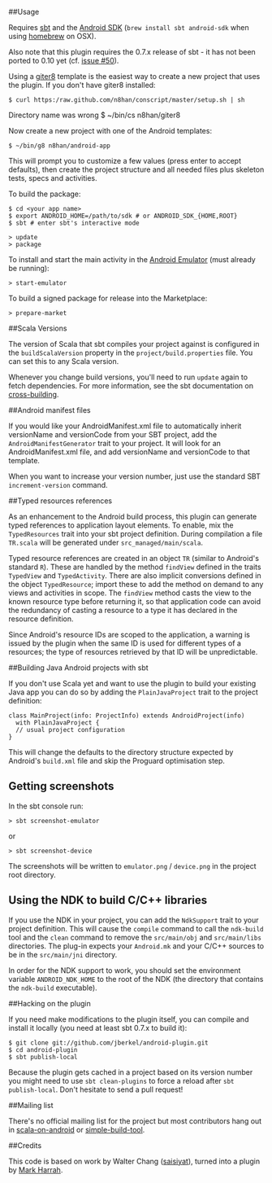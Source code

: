 ##Usage

Requires [sbt](http://simple-build-tool.googlecode.com/) and the [Android SDK](http://developer.android.com/sdk/index.html) (`brew install sbt android-sdk` when using [homebrew](http://github.com/mxcl/homebrew) on OSX).

Also note that this plugin requires the 0.7.x release of sbt - it has not been
ported to 0.10 yet (cf. [issue #50][]).

Using a [giter8][g8] template is the easiest way to create a new
project that uses the plugin. If you don't have giter8 installed:

[g8]: https://github.com/n8han/giter8#readme

    $ curl https:/raw.github.com/n8han/conscript/master/setup.sh | sh
Directory name was wrong
    $ ~/bin/cs n8han/giter8

Now create a new project with one of the Android templates:

    $ ~/bin/g8 n8han/android-app

This will prompt you to customize a few values (press enter to accept
defaults), then create the project structure and all needed files plus
skeleton tests, specs and activities.

To build the package:

    $ cd <your app name>
    $ export ANDROID_HOME=/path/to/sdk # or ANDROID_SDK_{HOME,ROOT}
    $ sbt # enter sbt's interactive mode

    > update
    > package

To install and start the main activity in the [Android Emulator][emu]
(must already be running):

[emu]: http://developer.android.com/guide/developing/tools/emulator.html

    > start-emulator

To build a signed package for release into the Marketplace:

    > prepare-market

##Scala Versions

The version of Scala that sbt compiles your project against is
configured in the `buildScalaVersion` property in the
`project/build.properties` file. You can set this to any Scala
version.

Whenever you change build versions, you'll need to run `update` again
to fetch dependencies. For more information, see the sbt documentation
on [cross-building][cb].

[cb]: http://code.google.com/p/simple-build-tool/wiki/CrossBuild

##Android manifest files

If you would like your AndroidManifest.xml file to automatically inherit
versionName and versionCode from your SBT project, add the 
`AndroidManifestGenerator` trait to your project.  It will look for an
AndroidManifest.xml file, and add versionName and versionCode to that
template.

When you want to increase your version number, just use the standard SBT
`increment-version` command.  
 
##Typed resources references

As an enhancement to the Android build process, this plugin can
generate typed references to application layout elements. To enable,
mix the `TypedResources` trait into your sbt project
definition. During compilation a file `TR.scala` will be generated
under `src_managed/main/scala`.

Typed resource references are created in an object `TR` (similar to
Android's standard `R`). These are handled by the method `findView`
defined in the traits `TypedView` and `TypedActivity`. There are also
implicit conversions defined in the object `TypedResource`; import
these to add the method on demand to any views and activities in
scope. The `findView` method casts the view to the known resource type
before returning it, so that application code can avoid the redundancy
of casting a resource to a type it has declared in the resource
definition.

Since Android's resource IDs are scoped to the application, a warning
is issued by the plugin when the same ID is used for different types
of a resources; the type of resources retrieved by that ID will be
unpredictable.

##Building Java Android projects with sbt

If you don't use Scala yet and want to use the plugin to build your existing
Java app you can do so by adding the `PlainJavaProject` trait to the project
definition:

    class MainProject(info: ProjectInfo) extends AndroidProject(info)
      with PlainJavaProject {
      // usual project configuration
    }

This will change the defaults to the directory structure expected by Android's
`build.xml` file and skip the Proguard optimisation step.

## Getting screenshots

In the sbt console run:

    > sbt screenshot-emulator

or

    > sbt screenshot-device

The screenshots will be written to `emulator.png` / `device.png` in the project
root directory.

## Using the NDK to build C/C++ libraries

If you use the NDK in your project, you can add the `NdkSupport` trait to your
project definition.  This will cause the `compile` command to call the
`ndk-build` tool and the `clean` command to remove the `src/main/obj` and
`src/main/libs` directories.  The plug-in expects your `Android.mk` and your
C/C++ sources to be in the `src/main/jni` directory.

In order for the NDK support to work, you should set the environment variable
`ANDROID_NDK_HOME` to the root of the NDK (the directory that contains the
`ndk-build` executable).

##Hacking on the plugin

If you need make modifications to the plugin itself, you can compile
and install it locally (you need at least sbt 0.7.x to build it):

    $ git clone git://github.com/jberkel/android-plugin.git
    $ cd android-plugin
    $ sbt publish-local    

Because the plugin gets cached in a project based on its version
number you might need to use `sbt clean-plugins` to force a reload
after `sbt publish-local`. Don't hesitate to send a pull request!

##Mailing list

There's no official mailing list for the project but most contributors hang
out in [scala-on-android][] or [simple-build-tool][].

##Credits

This code is based on work by Walter Chang
([saisiyat](http://github.com/weihsiu/saisiyat/)), turned into a plugin by
[Mark Harrah](http://github.com/harrah).


[scala-on-android]: http://groups.google.com/group/scala-on-android
[simple-build-tool]: http://groups.google.com/group/simple-build-tool
[issue #50]: https://github.com/jberkel/android-plugin/issues/50
